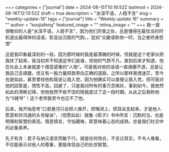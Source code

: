 +++
categories = ["journal"]
date = 2024-08-15T10:16:52Z
lastmod = 2024-08-16T12:13:52Z
draft = true
description = "水深不语，人稳不言"
slug = "weekly-update-18"
tags = ["journal"]
title = "Weekly update 18"
summary = ""
author = "koojiafeng"
featured_image = ""
retina_image =  ""
+++
我一直很敬仰的人是"水深不语，人稳不言"，因为他们厉害之处，总是懂得在最恰当的时机道出最得体的话语，彰显出沉稳的气韵。，犹如“尖酸语称快一时，当之者终身怨恨”
  
这是我印象最深刻的一段，因为那时候的我是最落魄的时候，但就是这个老家伙把我扶了起来，我当初并不知道这爷们是谁，但他的气质不凡，直到后来才知道，他在社会上本身就是个德高望重的“人物”。可是我对他的话语一直琢磨不透，总是让我自己去琢磨，但又有一股力量把我带向正确的道路，之所以那样我很迷茫，至今也是如此，甚至曾经他和我说让我入党，因为他确实可以直接让我入党，但可我对他的回答是，悟性不高，回避了，只是我对所有的事万念俱灰，事到如今，我依然如此的清晰记得，但他依然不依不饶的陪我度过了这一段时期。从此之后我称他为“X姥爷”！这个老师我至今也忘不了他。

后来，我开始思考“口若悬河只会把人推开，把嘴闭上，把耳朵支起来，才是他人愿意和你沟通的头号秘诀”。（但愿如此）就像《荀子》书中所言：沉默的当，也是明理和智慧的表现。慎思慎言，守拙藏锋，即意味着心态的成熟，亦是我们社交中的必备素养。

孔子有言：君子与纳元语言而敏于行。就是任何场合，不言过其实，不令人难看，不仅能表示对他人的尊重，更能体现自己的处世智慧。

